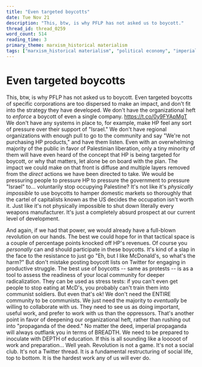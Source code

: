 ```yaml
---
title: "Even targeted boycotts"
date: Tue Nov 21
description: "This, btw, is why PFLP has not asked us to boycott."
thread_id: thread_0259
word_count: 514
reading_time: 3
primary_theme: marxism_historical materialism
tags: ["marxism_historical materialism", "political economy", "imperialism_colonialism", "covid_public health politics", "organizational theory"]
---
```


# Even targeted boycotts

This, btw, is why PFLP has not asked us to boycott. Even targeted boycotts of specific corporations are too dispersed to make an impact, and don't fit into the strategy they have developed. We don't have the organizational heft to *enforce* a boycott of even a single company. https://t.co/0y9FYApMgT We don't have any systems in place to, for example, make HP feel any sort of pressure over their support of "Israel." We don't have regional organizations with enough pull to go to the community and say "We're not purchasing HP products," and have them listen. Even with an overwhelming majority of the public in favor of Palestinian liberation, only a tiny minority of them will have even heard of the concept that HP is being targeted for boycott, or why that matters, let alone be on board with the plan. The impact we could make on that front is diffuse and multiple layers removed from the *direct* actions we have been directed to take. We would be pressuring people to pressure HP to pressure the government to pressure "Israel" to... voluntarily stop occupying Palestine? It's not like it's *physically impossible* to use boycotts to hamper domestic markets so thoroughly that the cartel of capitalists known as the US decides the occupation isn't worth it. Just like it's not physically impossible to shut down literally every weapons manufacturer. It's just a completely absurd prospect at our current level of development.

And again, if we had that power, we would already have a full-blown revolution on our hands. The best we could hope for in that tactical space is a couple of percentage points knocked off HP's revenues. Of course you *personally* can and should participate in these boycotts. It's kind of a slap in the face to the resistance to just go "Eh, but I like McDonald's, so what's the harm?" But don't mistake posting boycott lists on Twitter for engaging in productive struggle. The best use of boycotts -- same as protests -- is as a tool to assess the readiness of your local community for deeper radicalization. They can be used as stress tests: if you can't even get people to stop eating at McD's, you probably can't train them into communist soldiers. But even that's ok! We don't need the ENTIRE community to be communists. We just need the majority to *eventually* be willing to collaborate with us. They need to see us as doing important, useful work, and prefer to work with us than the oppressors. That's another point in favor of deepening our organizational heft, rather than rushing out into "propaganda of the deed." No matter the deed, imperial propaganda will always outflank you in terms of BREADTH. We need to be prepared to inoculate with DEPTH of education. If this is all sounding like a looooot of work and preparation... Well yeah. Revolution is not a game. It's not a social club. It's not a Twitter thread. It is a fundamental restructuring of social life, top to bottom. It is the hardest work any of us will ever do.
